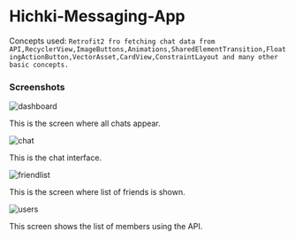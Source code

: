 # Hichki-Messaging-App

Concepts used: `Retrofit2 fro fetching chat data from API,RecyclerView,ImageButtons,Animations,SharedElementTransition,FloatingActionButton,VectorAsset,CardView,ConstraintLayout and many other basic concepts.`

### Screenshots


![dashboard](https://user-images.githubusercontent.com/38250609/73120444-fb796200-3f93-11ea-9ce3-e56ab52061dc.png)


This is the screen where all chats appear.


![chat](https://user-images.githubusercontent.com/38250609/73120481-7a6e9a80-3f94-11ea-9029-41d43ff270b0.png)

This is the chat interface.


![friendlist](https://user-images.githubusercontent.com/38250609/73120455-151aa980-3f94-11ea-8205-31e9b4db5561.png)

This is the screen where list of friends is shown.

                                                 
![users](https://user-images.githubusercontent.com/38250609/73120463-2663b600-3f94-11ea-81ca-a80206c6465e.png)

This screen shows the list of members using the API.
